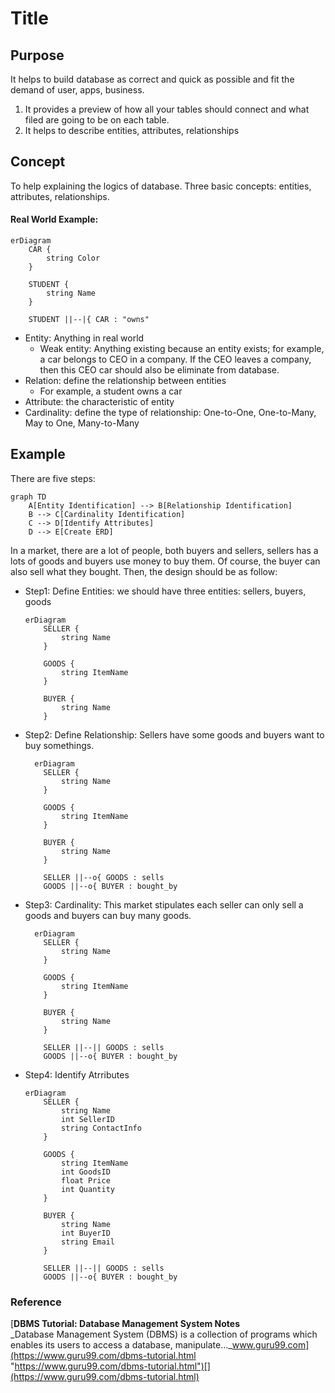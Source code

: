 # Title

## Purpose

It helps to build database as correct and quick as possible and fit the demand of user, apps, business.

1.  It provides a preview of how all your tables should connect and what filed are going to be on each table.
2.  It helps to describe entities, attributes, relationships

## Concept

To help explaining the logics of database. Three basic concepts: entities, attributes, relationships.

#### **Real World Example:**

```mermaid
erDiagram
    CAR {
        string Color
    }

    STUDENT {
        string Name
    }

    STUDENT ||--|{ CAR : "owns"
```

* Entity: Anything in real world
  * Weak entity: Anything existing because an entity exists; for example, a car belongs to CEO in a company. If the CEO leaves a company, then this CEO car should also be eliminate from database.
* Relation: define the relationship between entities
  * For example, a student owns a car
* Attribute: the characteristic of entity
* Cardinality: define the type of relationship: One-to-One, One-to-Many, May to One, Many-to-Many

## Example

There are five steps:

```mermaid
graph TD
    A[Entity Identification] --> B[Relationship Identification]
    B --> C[Cardinality Identification]
    C --> D[Identify Attributes]
    D --> E[Create ERD]
```

In a market, there are a lot of people, both buyers and sellers, sellers has a lots of goods and buyers use money to buy them. Of course, the buyer can also sell what they bought. Then, the design should be as follow:

* Step1: Define Entities: we should have three entities: sellers, buyers, goods
  ```mermaid
  erDiagram
      SELLER {
          string Name
      }
      
      GOODS {
          string ItemName
      }
  
      BUYER {
          string Name
      }
  ```
* Step2: Define Relationship: Sellers have some goods and buyers want to buy somethings.
  ```mermaid
    erDiagram
      SELLER {
          string Name
      }
    
      GOODS {
          string ItemName
      }

      BUYER {
          string Name
      }

      SELLER ||--o{ GOODS : sells
      GOODS ||--o{ BUYER : bought_by
  ```
* Step3: Cardinality: This market stipulates each seller can only sell a goods and buyers can buy many goods.
  ```mermaid
    erDiagram
      SELLER {
          string Name
      }
    
      GOODS {
          string ItemName
      }

      BUYER {
          string Name
      }

      SELLER ||--|| GOODS : sells
      GOODS ||--o{ BUYER : bought_by
  ```
* Step4: Identify Atrributes
  ```mermaid
  erDiagram
      SELLER {
          string Name
          int SellerID
          string ContactInfo
      }
    
      GOODS {
          string ItemName
          int GoodsID
          float Price
          int Quantity
      }

      BUYER {
          string Name
          int BuyerID
          string Email
      }

      SELLER ||--|| GOODS : sells
      GOODS ||--o{ BUYER : bought_by
  ```

### Reference

[**DBMS Tutorial: Database Management System Notes**  
_Database Management System (DBMS) is a collection of programs which enables its users to access a database, manipulate…_www.guru99.com](https://www.guru99.com/dbms-tutorial.html "https://www.guru99.com/dbms-tutorial.html")[](https://www.guru99.com/dbms-tutorial.html)